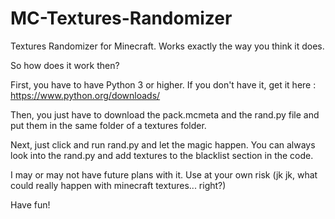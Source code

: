 # MC-Textures-Randomizer
Textures Randomizer for Minecraft. Works exactly the way you think it does.

So how does it work then?

First, you have to have Python 3 or higher.
If you don't have it, get it here : https://www.python.org/downloads/

Then, you just have to download the pack.mcmeta and the rand.py file and put them in the same folder of a textures folder.

Next, just click and run rand.py and let the magic happen.
You can always look into the rand.py and add textures to the blacklist section in the code.

I may or may not have future plans with it. Use at your own risk (jk jk, what could really happen with minecraft textures... right?)

Have fun!
